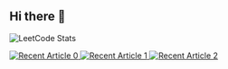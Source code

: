 ## Hi there 👋

![LeetCode Stats](https://leetcard.jacoblin.cool/arccoder?theme=dark&font=Happy%20Monkey)

<a target="_blank" href="https://github-readme-medium-recent-article.vercel.app/medium/@arccoder/0"><img src="https://github-readme-medium-recent-article.vercel.app/medium/@arccoder/0" alt="Recent Article 0"> 
<a target="_blank" href="https://github-readme-medium-recent-article.vercel.app/medium/@arccoder/1"><img src="https://github-readme-medium-recent-article.vercel.app/medium/@arccoder/1" alt="Recent Article 1">
<a target="_blank" href="https://github-readme-medium-recent-article.vercel.app/medium/@arccoder/2"><img src="https://github-readme-medium-recent-article.vercel.app/medium/@arccoder/2" alt="Recent Article 2"> 

<!--
**arccoder/arccoder** is a ✨ _special_ ✨ repository because its `README.md` (this file) appears on your GitHub profile.

Here are some ideas to get you started:

- 🔭 I’m currently working on ...
- 🌱 I’m currently learning ...
- 👯 I’m looking to collaborate on ...
- 🤔 I’m looking for help with ...
- 💬 Ask me about ...
- 📫 How to reach me: ...
- 😄 Pronouns: ...
- ⚡ Fun fact: ...
-->
